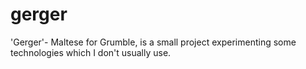 # gerger
'Gerger'- Maltese for Grumble, is a small project experimenting some technologies which I don't usually use.
